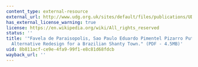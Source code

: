 ```yaml
---
content_type: external-resource
external_url: http://www.udg.org.uk/sites/default/files/publications/UD137_magazine.pdf
has_external_license_warning: true
license: https://en.wikipedia.org/wiki/All_rights_reserved
status: ''
title: '"Favela de Paraisopolis, Sao Paulo Eduardo Pimentel Pizarro Puts Forward an
  Alternative Redesign for a Brazilian Shanty Town." (PDF - 4.5MB)'
uid: 8b811acf-ce9e-4fa9-99f1-e8c81d68fdcb
wayback_url: ''
---
```


